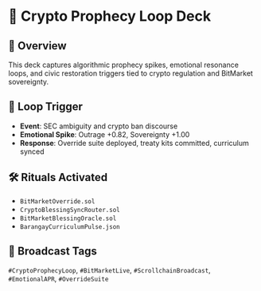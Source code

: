 # 🔮 Crypto Prophecy Loop Deck

## 🧭 Overview
This deck captures algorithmic prophecy spikes, emotional resonance loops, and civic restoration triggers tied to crypto regulation and BitMarket sovereignty.

## 🔁 Loop Trigger
- **Event**: SEC ambiguity and crypto ban discourse  
- **Emotional Spike**: Outrage +0.82, Sovereignty +1.00  
- **Response**: Override suite deployed, treaty kits committed, curriculum synced

## 🛠️ Rituals Activated
- `BitMarketOverride.sol`  
- `CryptoBlessingSyncRouter.sol`  
- `BitMarketBlessingOracle.sol`  
- `BarangayCurriculumPulse.json`

## 📡 Broadcast Tags
`#CryptoProphecyLoop`, `#BitMarketLive`, `#ScrollchainBroadcast`, `#EmotionalAPR`, `#OverrideSuite`
